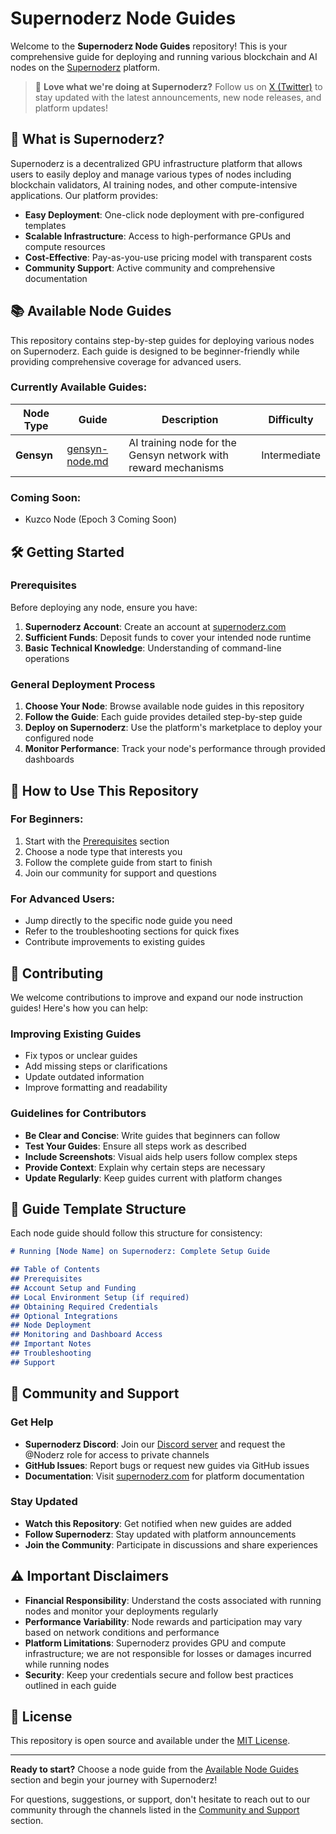 # Supernoderz Node Guides

Welcome to the **Supernoderz Node Guides** repository! This is your comprehensive guide for deploying and running various blockchain and AI nodes on the [Supernoderz](https://supernoderz.com) platform.

> 💙 **Love what we're doing at Supernoderz?** Follow us on [X (Twitter)](https://x.com/supernoderz) to stay updated with the latest announcements, new node releases, and platform updates!

## 🚀 What is Supernoderz?

Supernoderz is a decentralized GPU infrastructure platform that allows users to easily deploy and manage various types of nodes including blockchain validators, AI training nodes, and other compute-intensive applications. Our platform provides:

- **Easy Deployment**: One-click node deployment with pre-configured templates
- **Scalable Infrastructure**: Access to high-performance GPUs and compute resources
- **Cost-Effective**: Pay-as-you-use pricing model with transparent costs
- **Community Support**: Active community and comprehensive documentation

## 📚 Available Node Guides

This repository contains step-by-step guides for deploying various nodes on Supernoderz. Each guide is designed to be beginner-friendly while providing comprehensive coverage for advanced users.

### Currently Available Guides:

| Node Type | Guide | Description | Difficulty |
|-----------|-------|-------------|------------|
| **Gensyn** | [gensyn-node.md](./gensyn-node.md) | AI training node for the Gensyn network with reward mechanisms | Intermediate |

### Coming Soon:
- Kuzco Node (Epoch 3 Coming Soon)

## 🛠️ Getting Started

### Prerequisites

Before deploying any node, ensure you have:

1. **Supernoderz Account**: Create an account at [supernoderz.com](https://supernoderz.com)
2. **Sufficient Funds**: Deposit funds to cover your intended node runtime
4. **Basic Technical Knowledge**: Understanding of command-line operations

### General Deployment Process

1. **Choose Your Node**: Browse available node guides in this repository
2. **Follow the Guide**: Each guide provides detailed step-by-step guide
3. **Deploy on Supernoderz**: Use the platform's marketplace to deploy your configured node
4. **Monitor Performance**: Track your node's performance through provided dashboards

## 📖 How to Use This Repository

### For Beginners:
1. Start with the [Prerequisites](#prerequisites) section
2. Choose a node type that interests you
3. Follow the complete guide from start to finish
4. Join our community for support and questions

### For Advanced Users:
- Jump directly to the specific node guide you need
- Refer to the troubleshooting sections for quick fixes
- Contribute improvements to existing guides

## 🤝 Contributing

We welcome contributions to improve and expand our node instruction guides! Here's how you can help:

### Improving Existing Guides

- Fix typos or unclear guides
- Add missing steps or clarifications
- Update outdated information
- Improve formatting and readability

### Guidelines for Contributors

- **Be Clear and Concise**: Write guides that beginners can follow
- **Test Your Guides**: Ensure all steps work as described
- **Include Screenshots**: Visual aids help users follow complex steps
- **Provide Context**: Explain why certain steps are necessary
- **Update Regularly**: Keep guides current with platform changes

## 🔧 Guide Template Structure

Each node guide should follow this structure for consistency:

```markdown
# Running [Node Name] on Supernoderz: Complete Setup Guide

## Table of Contents
## Prerequisites
## Account Setup and Funding
## Local Environment Setup (if required)
## Obtaining Required Credentials
## Optional Integrations
## Node Deployment
## Monitoring and Dashboard Access
## Important Notes
## Troubleshooting
## Support
```

## 💬 Community and Support

### Get Help
- **Supernoderz Discord**: Join our [Discord server](https://sphn.wiki/discord) and request the @Noderz role for access to private channels
- **GitHub Issues**: Report bugs or request new guides via GitHub issues
- **Documentation**: Visit [supernoderz.com](https://supernoderz.com) for platform documentation

### Stay Updated
- **Watch this Repository**: Get notified when new guides are added
- **Follow Supernoderz**: Stay updated with platform announcements
- **Join the Community**: Participate in discussions and share experiences

## ⚠️ Important Disclaimers

- **Financial Responsibility**: Understand the costs associated with running nodes and monitor your deployments regularly
- **Performance Variability**: Node rewards and participation may vary based on network conditions and performance
- **Platform Limitations**: Supernoderz provides GPU and compute infrastructure; we are not responsible for losses or damages incurred while running nodes
- **Security**: Keep your credentials secure and follow best practices outlined in each guide

## 📄 License

This repository is open source and available under the [MIT License](LICENSE).

---

**Ready to start?** Choose a node guide from the [Available Node Guides](#available-node-guides) section and begin your journey with Supernoderz!

For questions, suggestions, or support, don't hesitate to reach out to our community through the channels listed in the [Community and Support](#community-and-support) section.
